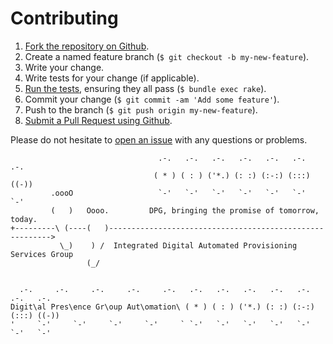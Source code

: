 
# Contributing

1. [Fork the repository on Github](https://help.github.com/articles/fork-a-repo).
2. Create a named feature branch (`$ git checkout -b my-new-feature`).
3. Write your change.
4. Write tests for your change (if applicable).
5. [Run the tests](TESTING.md), ensuring they all pass (`$ bundle exec rake`).
6. Commit your change (`$ git commit -am 'Add some feature'`).
7. Push to the branch (`$ git push origin my-new-feature`).
8. [Submit a Pull Request using Github](https://help.github.com/articles/creating-a-pull-request).

Please do not hesitate to [open an issue](https://github.com/riddopic/odsee/issues/new) with any questions or problems.

```
                                 .-.   .-.   .-.   .-.   .-.   .-.   .-.
                                ( * ) ( : ) ('*.) (: :) (:-:) (:::) ((-))
         .oooO                   `-'   `-'   `-'   `-'   `-'   `-'   `-'
         (   )   Oooo.         DPG, bringing the promise of tomorrow, today.
+---------\ (----(   )--------------------------------------------------------->
           \_)    ) /  Integrated Digital Automated Provisioning Services Group
                 (_/


  .-.     .-.     .-.     .-.     .-.   .-.   .-.   .-.   .-.   .-.   .-.   .-.   
Digit\al Pres\ence Gr\oup Aut\omation\ ( * ) ( : ) ('*.) (: :) (:-:) (:::) ((-)) 
'     `-'     `-'     `-'     `-'     ` `-'   `-'   `-'   `-'   `-'   `-'   `-'   
```
